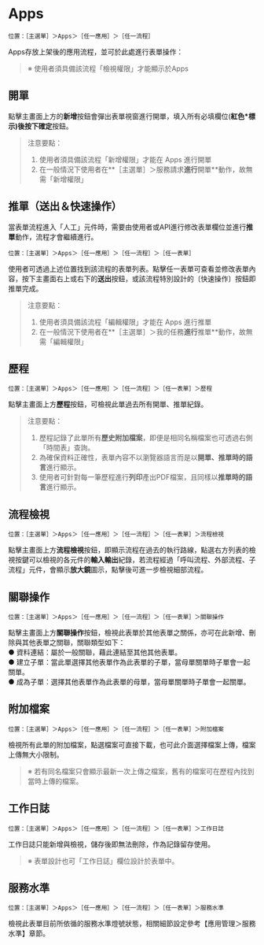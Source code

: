 # Apps

```
位置：［主選單］＞Apps＞［任一應用］＞［任一流程］
```

Apps存放上架後的應用流程，並可於此處進行表單操作：

> ※ 使用者須具備該流程「檢視權限」才能顯示於Apps

## 開單

點擊主畫面上方的**新增**按鈕會彈出表單視窗進行開單，填入所有必填欄位(**紅色\***標示)後按下**確定**按鈕。

> 注意要點：
>
> 1. 使用者須具備該流程「新增權限」才能在 Apps 進行開單
> 2. 在一般情況下使用者在\*\*［主選單］＞服務請求**進行**開單\*\*動作，故無需「新增權限」

## 推單（送出＆快速操作）

當表單流程進入「人工」元件時，需要由使用者或API進行修改表單欄位並進行**推單**動作，流程才會繼續進行。

```
位置：［主選單］＞Apps＞［任一應用］＞［任一流程］＞［任一表單］
```

使用者可透過上述位置找到該流程的表單列表。點擊任一表單可查看並修改表單內容，按下主畫面右上或右下的**送出**按鈕，或該流程特別設計的〔快速操作〕按鈕即推單完成。

> 注意要點：
>
> 1. 使用者須具備該流程「編輯權限」才能在 Apps 進行推單
> 2. 在一般情況下使用者在\*\*［主選單］＞我的任務**進行**推單\*\*動作，故無需「編輯權限」

## 歷程

```
位置：［主選單］＞Apps＞［任一應用］＞［任一流程］＞［任一表單］＞歷程
```

點擊主畫面上方**歷程**按鈕，可檢視此單過去所有開單、推單紀錄。

> 注意要點：
>
> 1. 歷程記錄了此單所有**歷史附加檔案**，即便是相同名稱檔案也可透過右側「時間表」查詢。
> 2. 為確保資料正確性，表單內容不以瀏覽器語言而是以**開單、推單時的語言**進行顯示。
> 3. 使用者可針對每一筆歷程進行**列印**產出PDF檔案，且同樣以**推單時的語言**進行顯示。

## 流程檢視

```
位置：［主選單］＞Apps＞［任一應用］＞［任一流程］＞［任一表單］＞流程檢視
```

點擊主畫面上方**流程檢視**按鈕，即顯示流程在過去的執行路線，點選右方列表的檢視按鍵可以檢視的各元件的**輸入輸出**紀錄，若流程經過「呼叫流程、外部流程、子流程」元件，會顯示**放大鏡**圖示，點擊後可進一步檢視細部流程。

## 關聯操作

```
位置：［主選單］＞Apps＞［任一應用］＞［任一流程］＞［任一表單］＞關聯操作
```

點擊主畫面上方**關聯操作**按鈕，檢視此表單於其他表單之關係，亦可在此新增、刪除與其他表單之關聯，關聯類型如下：\
● 資料連結：屬於一般關聯，藉此連結至其他其他表單。\
● 建立子單：當此單選擇其他表單作為此表單的子單，當母單關單時子單會一起關單。\
● 成為子單：選擇其他表單作為此表單的母單，當母單關單時子單會一起關單。

## 附加檔案

```
位置：［主選單］＞Apps＞［任一應用］＞［任一流程］＞［任一表單］＞附加檔案
```

檢視所有此單的附加檔案，點選檔案可直接下載，也可此介面選擇檔案上傳，檔案上傳無大小限制。

> ※ 若有同名檔案只會顯示最新一次上傳之檔案，舊有的檔案可在歷程內找到當時上傳的檔案。

## 工作日誌

```
位置：［主選單］＞Apps＞［任一應用］＞［任一流程］＞［任一表單］＞工作日誌
```

工作日誌只能新增與檢視，儲存後即無法刪除，作為記錄留存使用。

> ※ 表單設計也可「工作日誌」欄位設計於表單中。

## 服務水準

```
位置：［主選單］＞Apps＞［任一應用］＞［任一流程］＞［任一表單］＞服務水準
```

檢視此表單目前所依循的服務水準燈號狀態，相關細節設定參考【應用管理＞服務水準】章節。
